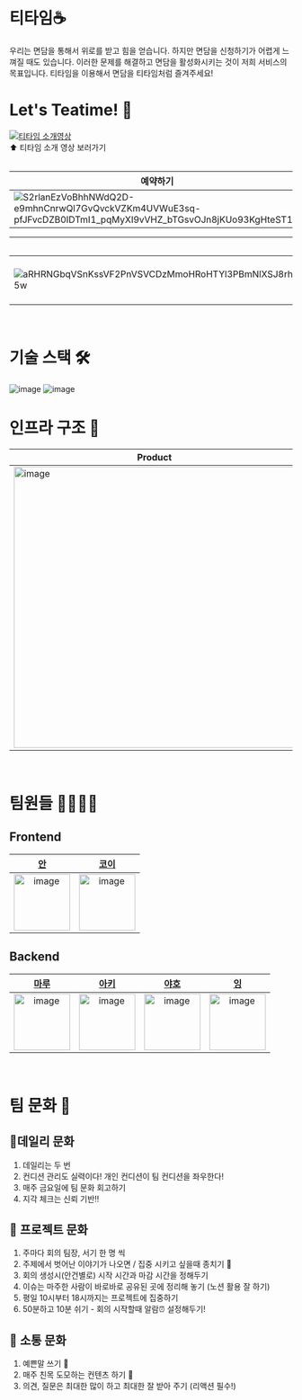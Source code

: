 # 티타임☕️
우리는 면담을 통해서 위로를 받고 힘을 얻습니다. 하지만 면담을 신청하기가 어렵게 느껴질 때도 있습니다. 이러한 문제를 해결하고 면담을 활성화시키는 것이 저희 서비스의 목표입니다.
티타임을 이용해서 면담을 티타임처럼 즐겨주세요!
<br>

# Let's Teatime! 👀
[![티타임 소개영상](http://img.youtube.com/vi/R8y-4GqqSg0/0.jpg)](https://youtu.be/R8y-4GqqSg0)<br>
⬆️ 티타임 소개 영상 보러가기<br><br>

|예약하기|질문지 작성|
|---|---|
|![S2rlanEzVoBhhNWdQ2D-e9mhnCnrwQl7GvQvckVZKm4UVWuE3sq-pfJFvcDZB0IDTmI1_pqMyXI9vVHZ_bTGsvOJn8jKUo93KgHteST1ig](https://user-images.githubusercontent.com/60432062/196633002-204e05b1-ef89-4259-a82d-480a42731f00.gif)|![sK5Gy2E9y0BjmpTG-RKwfLTrSPqZ-aaxGesEmfr7yy9F7n4EvFzrzx4rGnNvf1iHjtHLPrGfnJKf1SYP9mZWMS5PVCdeta7MBcKUpvQU5A](https://user-images.githubusercontent.com/60432062/196633305-d4b72c43-eabe-4333-be00-40a952e9571b.gif)|

|스케줄 등록|일정 관리|
|---|---|
|![aRHRNGbqVSnKssVF2PnVSVCDzMmoHRoHTYl3PBmNlXSJ8rh9TIAM3m06lbcFEtHlF1bAxyFe2gkgZDQs6mc4mVYbqYyRsUYkh9vmy8HJ5w](https://user-images.githubusercontent.com/60432062/196632784-5c153630-6676-445e-8e5a-4e506845ed5c.gif)|![imCmlf3extrTxRytSDEj0pKyYE-YEiFx_VN8oGn7XeDb4QsAVD-DEjWCdUKyx_keJiltim5Hr3VuhoInXqILmKmE9SKr39Exi-Dd9XGKgA](https://user-images.githubusercontent.com/60432062/196633487-6faabe26-343d-4211-8723-720fc422287a.gif)|
<br>

# 기술 스택 🛠
![image](https://user-images.githubusercontent.com/60432062/196638119-228df2b7-7f3a-463f-b38a-9e02fd50781a.png)
![image](https://user-images.githubusercontent.com/60432062/196638461-45916b20-7900-4733-9db7-9b900899fa9f.png)
<br>

# 인프라 구조 🎢
|Product|CI/CD|
|---|---|
|<img width="500" alt="image" src="https://user-images.githubusercontent.com/60432062/197088620-df54e8e3-805a-4550-844c-45c7e1c03e3f.png">|<img width="500" alt="image" src="https://user-images.githubusercontent.com/60432062/196639106-2735aec4-f53b-4e3c-bc6b-fa11086db7c0.png">|
<br>

# 팀원들 👩‍💻🧑‍💻
## Frontend
|[안](https://github.com/jin7969)|[코이](https://github.com/InKyoJeong)|
| :---------------------------------------------------: | :---------------------------------------------------: |
|<img width="100" alt="image" src="https://user-images.githubusercontent.com/60432062/196651650-e62ae3f3-ddcb-4abc-a458-83d355e7c492.png">|<img width="100" alt="image" src="https://user-images.githubusercontent.com/60432062/196651821-7b031513-4cdd-444b-b60b-8a5b8d3b7108.png">|
## Backend
|[마루](https://github.com/chawani)|[아키](https://github.com/yeongunheo)|[야호](https://github.com/pup-paw)|[잉](https://github.com/Yboyu0u)|
| :---------------------------------------------------: | :---------------------------------------------------: | :---------------------------------------------------: | :---------------------------------------------------: |
|<img width="100" alt="image" src="https://user-images.githubusercontent.com/60432062/196649143-ab615142-c547-4d70-8d69-d4c47d12d21f.png">|<img width="100" alt="image" src="https://user-images.githubusercontent.com/60432062/196650065-8ad8834c-73fb-4e28-abe9-a805be7979d2.png">|<img width="100" alt="image" src="https://user-images.githubusercontent.com/60432062/196652736-a0157ba6-ffcd-4da4-9435-fc44fa896ee6.png">|<img width="100" alt="image" src="https://user-images.githubusercontent.com/60432062/196652589-0dc92bf8-4608-4c01-9bff-8b88710823af.png">|
<br>

# 팀 문화 💌
## 🌟데일리 문화
1. 데일리는 두 번
2. 컨디션 관리도 실력이다! 개인 컨디션이 팀 컨디션을 좌우한다!
3. 매주 금요일에 팀 문화 회고하기
4. 지각 체크는 신뢰 기반‼️
    
## 👥 프로젝트 문화
1. 주마다 회의 팀장, 서기 한 명 씩 
2. 주제에서 벗어난 이야기가 나오면 / 집중 시키고 싶을때 종치기 🔔
3. 회의 생성시(안건별로) 시작 시간과 마감 시간을 정해두기
4. 이슈는 마주한 사람이 바로바로 공유된 곳에 정리해 놓기 (노션 활용 잘 하기)
5. 평일 10시부터 18시까지는 프로젝트에 집중하기
6. 50분하고 10분 쉬기 - 회의 시작할때 알람⏰ 설정해두기!

## 💬 소통 문화

1. 예쁜말 쓰기 🌈
2. 매주 친목 도모하는 컨텐츠 하기 💖
3. 의견, 질문은 최대한 많이 하고 최대한 잘 받아 주기 (리액션 필수!)
<br>
